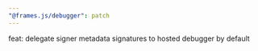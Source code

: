 ```yaml
---
"@frames.js/debugger": patch
---
```


feat: delegate signer metadata signatures to hosted debugger by default
